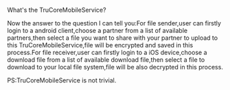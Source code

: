 What's the TruCoreMobileService?

Now the answer to the question I can tell you:For file sender,user can firstly login to a android client,choose a partner from a list of available partners,then select a file you want to share with your partner to upload to this TruCoreMobileService,file will be encrypted and saved in this process.For file receiver,user can firstly login to a iOS device,choose a download file from a list of available download file,then select a file to download to your local file system,file will be also decrypted in this process.

PS:TruCoreMobileService is not trivial.
